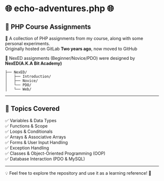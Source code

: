 # 🌐 echo-adventures.php 🌐  

## 🎯 PHP Course Assignments  

🚀 A collection of PHP assignments from my course, along with some personal experiments.  
Originally hosted on GitLab **Two years ago**, now moved to GitHub

📑 NexED assignments (Beginner/Novice/PDO) were designed by **NexED(A.K.A Bit Academy)**  

```
├── NexED/
│   ├── Introduction/
│   ├── Novice/
│   └── PDO/
│   └── Web/

```
---
## 🔧 Topics Covered

✅ Variables & Data Types  
✅ Functions & Scope  
✅ Loops & Conditionals  
✅ Arrays & Associative Arrays  
✅ Forms & User Input Handling  
✅ Exception Handling  
✅ Classes & Object-Oriented Programming (OOP)  
✅ Database Interaction (PDO & MySQL)  

---
💡 Feel free to explore the repository and use it as a learning reference! 🚀
